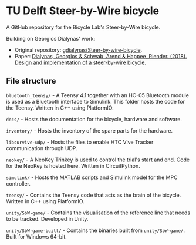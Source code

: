 # TU Delft Steer-by-Wire bicycle
A GitHub repository for the Bicycle Lab's Steer-by-Wire bicycle.

Building on Georgios Dialynas' work: 
- Original repository: [gdialynas/Steer-by-wire-bicycle](https://github.com/gdialynas/Steer-by-wire-bicycle).
- Paper: [Dialynas, Georgios & Schwab, Arend & Happee, Riender. (2018). Design and implementation of a steer-by-wire bicycle](https://www.researchgate.net/publication/328808185_Design_and_implementation_of_a_steer-by-wire_bicycle).

## File structure
`bluetooth_teensy/` - A Teensy 4.1 together with an HC-05 Bluetooth module is used as a Bluetooth interface to Simulink. This folder hosts the code for the Teensy. Written in C++ using PlatformIO.

`docs/` - Hosts the documentation for the bicycle, hardware and software.

`inventory/` - Hosts the inventory of the spare parts for the hardware.

`libsurvive-udp/` - Hosts the files to enable HTC Vive Tracker communication through UDP.

`neokey/` - A NeoKey Trinkey is used to control the trial's start and end. Code for the NeoKey is hosted here. Written in CircuitPython.

`simulink/` - Hosts the MATLAB scripts and Simulink model for the MPC controller.

`teensy/` - Contains the Teensy code that acts as the brain of the bicycle. Written in C++ using PlatformIO.

`unity/SbW-game/` - Contains the visualisation of the reference line that needs to be tracked. Developed in Unity.

`unity/SbW-game-built/` - Contains the binaries built from `unity/SbW-game/`. Built for Windows 64-bit.
